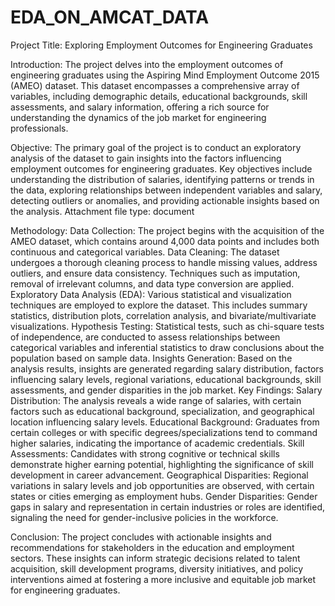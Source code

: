 # EDA_ON_AMCAT_DATA
Project Title: Exploring Employment Outcomes for Engineering Graduates

Introduction:
The project delves into the employment outcomes of engineering graduates using the Aspiring Mind Employment Outcome 2015 (AMEO) dataset. This dataset encompasses a comprehensive array of variables, including demographic details, educational backgrounds, skill assessments, and salary information, offering a rich source for understanding the dynamics of the job market for engineering professionals.

Objective:
The primary goal of the project is to conduct an exploratory analysis of the dataset to gain insights into the factors influencing employment outcomes for engineering graduates. Key objectives include understanding the distribution of salaries, identifying patterns or trends in the data, exploring relationships between independent variables and salary, detecting outliers or anomalies, and providing actionable insights based on the analysis.
Attachment file type: document

Methodology:
Data Collection: The project begins with the acquisition of the AMEO dataset, which contains around 4,000 data points and includes both continuous and categorical variables.
Data Cleaning: The dataset undergoes a thorough cleaning process to handle missing values, address outliers, and ensure data consistency. Techniques such as imputation, removal of irrelevant columns, and data type conversion are applied.
Exploratory Data Analysis (EDA): Various statistical and visualization techniques are employed to explore the dataset. This includes summary statistics, distribution plots, correlation analysis, and bivariate/multivariate visualizations.
Hypothesis Testing: Statistical tests, such as chi-square tests of independence, are conducted to assess relationships between categorical variables and inferential statistics to draw conclusions about the population based on sample data.
Insights Generation: Based on the analysis results, insights are generated regarding salary distribution, factors influencing salary levels, regional variations, educational backgrounds, skill assessments, and gender disparities in the job market.
Key Findings:
Salary Distribution: The analysis reveals a wide range of salaries, with certain factors such as educational background, specialization, and geographical location influencing salary levels.
Educational Background: Graduates from certain colleges or with specific degrees/specializations tend to command higher salaries, indicating the importance of academic credentials.
Skill Assessments: Candidates with strong cognitive or technical skills demonstrate higher earning potential, highlighting the significance of skill development in career advancement.
Geographical Disparities: Regional variations in salary levels and job opportunities are observed, with certain states or cities emerging as employment hubs.
Gender Disparities: Gender gaps in salary and representation in certain industries or roles are identified, signaling the need for gender-inclusive policies in the workforce.

Conclusion:
The project concludes with actionable insights and recommendations for stakeholders in the education and employment sectors. These insights can inform strategic decisions related to talent acquisition, skill development programs, diversity initiatives, and policy interventions aimed at fostering a more inclusive and equitable job market for engineering graduates.
